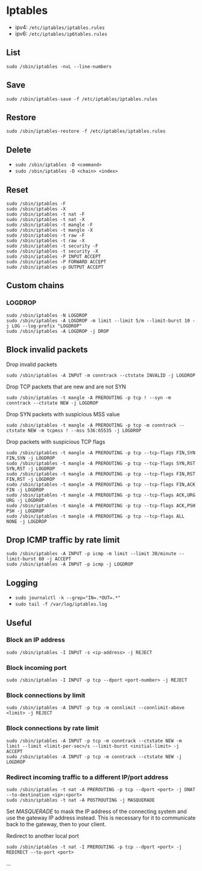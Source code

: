 # Iptables

- ipv4: `/etc/iptables/iptables.rules`
- ipv6: `/etc/iptables/ip6tables.rules`

## List

`sudo /sbin/iptables -nvL --line-numbers`

## Save

`sudo /sbin/iptables-save -f /etc/iptables/iptables.rules`

## Restore 

`sudo /sbin/iptables-restore -f /etc/iptables/iptables.rules`

## Delete

- `sudo /sbin/iptables -D <command>`
- `sudo /sbin/iptables -D <chain> <index>`

## Reset

```
sudo /sbin/iptables -F
sudo /sbin/iptables -X
sudo /sbin/iptables -t nat -F
sudo /sbin/iptables -t nat -X
sudo /sbin/iptables -t mangle -F
sudo /sbin/iptables -t mangle -X
sudo /sbin/iptables -t raw -F
sudo /sbin/iptables -t raw -X
sudo /sbin/iptables -t security -F
sudo /sbin/iptables -t security -X
sudo /sbin/iptables -P INPUT ACCEPT
sudo /sbin/iptables -P FORWARD ACCEPT
sudo /sbin/iptables -p OUTPUT ACCEPT
```

## Custom chains

### LOGDROP

```
sudo /sbin/iptables -N LOGDROP
sudo /sbin/iptables -A LOGDROP -m limit --limit 5/m --limit-burst 10 -j LOG --log-prefix "LOGDROP"
sudo /sbin/iptables -A LOGDROP -j DROP
```

## Block invalid packets

Drop invalid packets

`sudo /sbin/iptables -A INPUT -m conntrack --ctstate INVALID -j LOGDROP`

Drop TCP packets that are new and are not SYN

`sudo /sbin/iptables -t mangle -A PREROUTING -p tcp ! --syn -m conntrack --ctstate NEW -j LOGDROP`

Drop SYN packets with suspicious MSS value

`sudo /sbin/iptables -t mangle -A PREROUTING -p tcp -m conntrack --ctstate NEW -m tcpmss ! --mss 536:65535 -j LOGDROP`

Drop packets with suspicious TCP flags

```
sudo /sbin/iptables -t mangle -A PREROUTING -p tcp --tcp-flags FIN,SYN FIN,SYN -j LOGDROP
sudo /sbin/iptables -t mangle -A PREROUTING -p tcp --tcp-flags SYN,RST SYN,RST -j LOGDROP
sudo /sbin/iptables -t mangle -A PREROUTING -p tcp --tcp-flags FIN,RST FIN,RST -j LOGDROP
sudo /sbin/iptables -t mangle -A PREROUTING -p tcp --tcp-flags FIN,ACK FIN -j LOGDROP
sudo /sbin/iptables -t mangle -A PREROUTING -p tcp --tcp-flags ACK,URG URG -j LOGDROP
sudo /sbin/iptables -t mangle -A PREROUTING -p tcp --tcp-flags ACK,PSH PSH -j LOGDROP
sudo /sbin/iptables -t mangle -A PREROUTING -p tcp --tcp-flags ALL NONE -j LOGDROP
```

## Drop ICMP traffic by rate limit

```
sudo /sbin/iptables -A INPUT -p icmp -m limit --limit 30/minute --limit-burst 60 -j ACCEPT
sudo /sbin/iptables -A INPUT -p icmp -j LOGDROP
```

## Logging

- `sudo journalctl -k --grep="IN=.*OUT=.*"`
- `sudo tail -f /var/log/iptables.log`

## Useful

### Block an IP address

`sudo /sbin/iptables -I INPUT -s <ip-address> -j REJECT`

### Block incoming port

`sudo /sbin/iptables -I INPUT -p tcp --dport <port-number> -j REJECT`

### Block connections by limit

`sudo /sbin/iptables -A INPUT -p tcp -m connlimit --connlimit-above <limit> -j REJECT`

### Block connections by rate limit

```
sudo /sbin/iptables -A INPUT -p tcp -m conntrack --ctstate NEW -m limit --limit <limit-per-sec>/s --limit-burst <initial-limit> -j ACCEPT 
sudo /sbin/iptables -A INPUT -p tcp -m conntrack --ctstate NEW -j LOGDROP
```

### Redirect incoming traffic to a different IP/port address

```
sudo /sbin/iptables -t nat -A PREROUTING -p tcp --dport <port> -j DNAT --to-destination <ip>:<port>
sudo /sbin/iptables -t nat -A POSTROUTING -j MASQUERADE
```

Set *MASQUERADE* to mask the IP address of the connecting system and use the gateway IP address instead. This is necessary for it to communicate back to the gateway, then to your client.

Redirect to another local port

`sudo /sbin/iptables -t nat -I PREROUTING -p tcp --dport <port> -j REDIRECT --to-port <port>`

...

